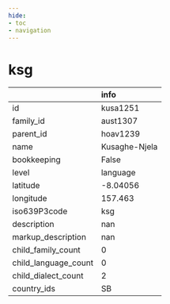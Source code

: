 ```yaml
---
hide:
- toc
- navigation
---
```

# ksg
|                      | info          |
|:---------------------|:--------------|
| id                   | kusa1251      |
| family_id            | aust1307      |
| parent_id            | hoav1239      |
| name                 | Kusaghe-Njela |
| bookkeeping          | False         |
| level                | language      |
| latitude             | -8.04056      |
| longitude            | 157.463       |
| iso639P3code         | ksg           |
| description          | nan           |
| markup_description   | nan           |
| child_family_count   | 0             |
| child_language_count | 0             |
| child_dialect_count  | 2             |
| country_ids          | SB            |